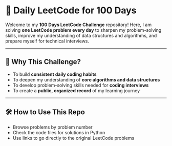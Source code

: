 # 💯 Daily LeetCode for 100 Days

Welcome to my **100 Days LeetCode Challenge** repository! Here, I am solving **one LeetCode problem every day** to sharpen my problem-solving skills, improve my understanding of data structures and algorithms, and prepare myself for technical interviews.

---

## 🧠 Why This Challenge?

- To build **consistent daily coding habits**
- To deepen my understanding of **core algorithms and data structures**
- To develop problem-solving skills needed for **coding interviews**
- To create a **public, organized record** of my learning journey

---

## 🛠️ How to Use This Repo

- Browse problems by problem number
- Check the code files for solutions in Python 
- Use links to go directly to the original LeetCode problems

